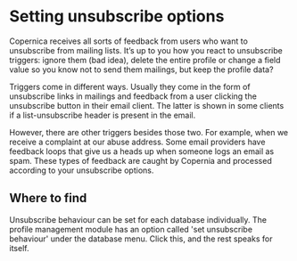 # Setting unsubscribe options
Copernica receives all sorts of feedback from users who want to unsubscribe from mailing lists. 
It’s up to you how you react to unsubscribe triggers: ignore them (bad idea), delete the entire profile or change a 
field value so you know not to send them mailings, but keep the profile data?

Triggers come in different ways. Usually they come in the form of unsubscribe links in mailings and feedback 
from a user clicking the unsubscribe button in their email client. The latter is shown in some clients if a 
list-unsubscribe header is present in the email.

However, there are other triggers besides those two. For example, when we receive a complaint at our abuse address. 
Some email providers have feedback loops that give us a heads up when someone logs an email as spam. 
These types of feedback are caught by Copernia and processed according to your unsubscribe options.

## Where to find
Unsubscribe behaviour can be set for each database individually. The profile management module has an option called 'set unsubscribe behaviour' under the database menu. Click this, and the rest speaks for itself.
